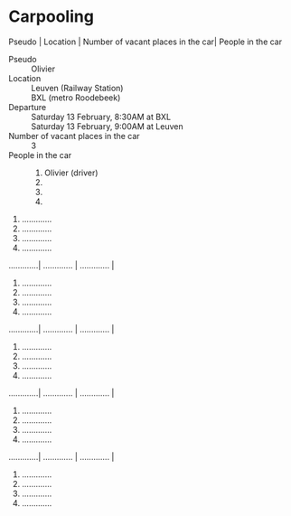 # Carpooling #
Pseudo       | Location      | Number of vacant places in the car| People in the car

<dl>
  <dt>Pseudo</dt>
    <dd> Olivier </dd>
  <dt>Location</dt>
    <dd>Leuven (Railway Station)</dd>
    <dd>BXL (metro Roodebeek)</dd>
  <dt>Departure</dt>
    <dd>Saturday 13 February, 8:30AM at BXL</dd>
    <dd>Saturday 13 February, 9:00AM at Leuven</dd>
  <dt>Number of vacant places in the car</dd>
    <dd>3</dd>
  <dt>People in the car</dd>
    <dd>
      <ol>
        <li>Olivier (driver)</li>
        <li></li>
        <li></li>
        <li></li>
      </ol>
    </dd>
<dl>
<ol><li>.............</li><li>.............</li><li>.............</li><li>.............</li></ol>
.............| ............. | .............                     |  <ol><li>.............</li><li>.............</li><li>.............</li><li>.............</li></ol>
.............| ............. | .............                     |  <ol><li>.............</li><li>.............</li><li>.............</li><li>.............</li></ol>
.............| ............. | .............                     | <ol><li>.............</li><li>.............</li><li>.............</li><li>.............</li></ol>
.............| ............. | .............                     | <ol><li>.............</li><li>.............</li><li>.............</li><li>.............</li></ol>
